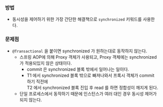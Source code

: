
### 방법
- 동시성을 제어하기 위한 가장 간단한 해결책으로 `synchronized` 키워드를 사용한다.  

### 문제점
- `@Transactional` 을 붙이면 synchronized 가 원하는대로 동작하지 않는다.
  - 스프링 AOP에 의해 Proxy 객체가 사용되고, Proxy 객체에는 synchronized 가 적용되있지 않은 상태이다.
    - commit 은 synchronized 블록 밖에서 일어나는 일이다.
    - T1 에서 synchronized 블록 밖으로 빠져나와서 프록시 객체가 commit 하기 직전에  
      T2 에서 synchronized 블록 진입 후 read 를 하면 정합성이 깨지게 된다.
  - 단일 프로세스에서 동작하기 때문에 인스턴스가 여러 대인 경우 동시성 제어가 되지 않는다.
